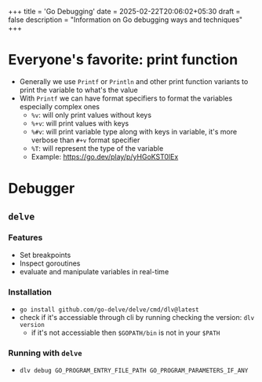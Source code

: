 +++
title = 'Go Debugging'
date = 2025-02-22T20:06:02+05:30
draft = false
description = "Information on Go debugging ways and techniques"
+++

# Everyone's favorite: print function

- Generally we use `Printf` or `Println` and other print function variants to print the variable to what's the value
- With `Printf` we can have format specifiers to format the variables especially complex ones
  - `%v`: will only print values without keys
  - `%+v`: will print values with keys
  - `%#v`: will print variable type along with keys in variable, it's more verbose than `#+v` format specifier
  - `%T`: will represent the type of the variable
  - Example: https://go.dev/play/p/yHGoKST0lEx

# Debugger

## `delve`

### Features

- Set breakpoints
- Inspect goroutines
- evaluate and manipulate variables in real-time

### Installation

- `go install github.com/go-delve/delve/cmd/dlv@latest`
- check if it's accessiable through cli by running checking the version: `dlv version`
  - if it's not accessiable then `$GOPATH/bin` is not in your `$PATH`

### Running with `delve`

- `dlv debug GO_PROGRAM_ENTRY_FILE_PATH GO_PROGRAM_PARAMETERS_IF_ANY`
